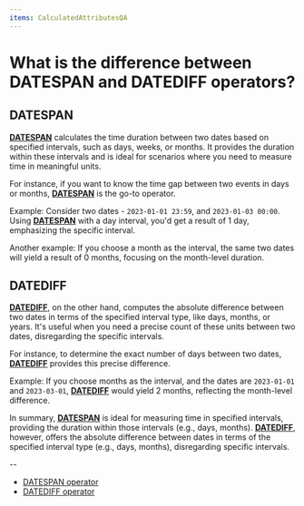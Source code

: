 ```yaml
---
items: CalculatedAttributesQA
---
```


# What is the difference between DATESPAN and DATEDIFF operators?

## DATESPAN

[**DATESPAN**](../operators/datespan.md) calculates the time duration between two dates based on specified intervals, such as days, weeks, or months. It provides the duration within these intervals and is ideal for scenarios where you need to measure time in meaningful units.

For instance, if you want to know the time gap between two events in days or months, [**DATESPAN**](../operators/datespan.md) is the go-to operator.

Example: Consider two dates - `2023-01-01 23:59`, and `2023-01-03 00:00`. Using [**DATESPAN**](../operators/datespan.md) with a day interval, you'd get a result of 1 day, emphasizing the specific interval.

Another example: If you choose a month as the interval, the same two dates will yield a result of 0 months, focusing on the month-level duration.

## DATEDIFF

[**DATEDIFF**](../operators/datediff.md), on the other hand, computes the absolute difference between two dates in terms of the specified interval type, like days, months, or years. It's useful when you need a precise count of these units between two dates, disregarding the specific intervals.

For instance, to determine the exact number of days between two dates, [**DATEDIFF**](../operators/datediff.md) provides this precise difference.

Example: If you choose months as the interval, and the dates are `2023-01-01` and `2023-03-01`, [**DATEDIFF**](../operators/datediff.md) would yield 2 months, reflecting the month-level difference.

In summary, [**DATESPAN**](../operators/datespan.md) is ideal for measuring time in specified intervals, providing the duration within those intervals (e.g., days, months). [**DATEDIFF**](../operators/datediff.md), however, offers the absolute difference between dates in terms of the specified interval type (e.g., days, months), disregarding specific intervals.

--

- [DATESPAN operator](../operators/datespan.md)
- [DATEDIFF operator](../operators/datediff.md)
